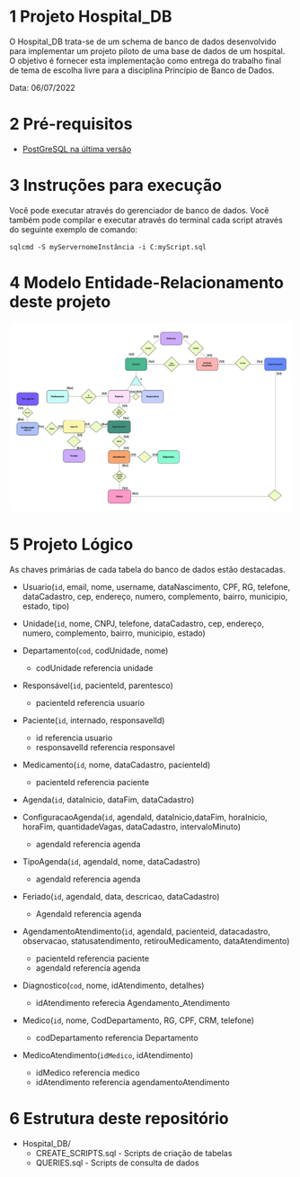 # 1 Projeto Hospital_DB

O Hospital_DB trata-se de um schema de banco de dados desenvolvido para implementar um projeto piloto de uma base de dados de um hospital. O objetivo é fornecer esta implementação como entrega do trabalho final de tema de escolha livre para a disciplina Princípio de Banco de Dados.

Data: 06/07/2022

# 2 Pré-requisitos

* [PostGreSQL na última versão](https://www.postgresql.org/download/)

# 3 Instruções para execução

Você pode executar através do gerenciador de banco de dados. Você também pode compilar e executar através do terminal cada script através do seguinte exemplo de comando:

```
sqlcmd -S myServernomeInstância -i C:myScript.sql
```

# 4 Modelo Entidade-Relacionamento deste projeto

![MER](https://github.com/nataliaRabelo/Hospital_DB/blob/main/Hospital_MER.jpg)

# 5 Projeto Lógico

As chaves primárias de cada tabela do banco de dados estão destacadas.

* Usuario(`id`,  email, nome,  username, dataNascimento, CPF, RG, telefone, dataCadastro, cep, endereço, numero, complemento, bairro, municipio, estado, tipo)

* Unidade(`id`, nome, CNPJ, telefone, dataCadastro, cep, endereço, numero, complemento, bairro, municipio, estado)
 
* Departamento(`cod`, codUnidade, nome)
    * codUnidade referencia unidade 

* Responsável(`id`, pacienteId, parentesco)
    * pacienteId referencia usuario

* Paciente(`id`, internado, responsavelId)
    * id referencia usuario
    * responsavelId referencia responsavel

* Medicamento(`id`, nome, dataCadastro, pacienteId)
    * pacienteId referencia paciente

* Agenda(`id`, dataInicio, dataFim, dataCadastro)
 
* ConfiguracaoAgenda(`id`, agendaId, dataInicio,dataFim, horaInicio, horaFim, quantidadeVagas, dataCadastro, intervaloMinuto)
    * agendaId referencia agenda
 
* TipoAgenda(`id`, agendaId, nome, dataCadastro)
    * agendaId referencia agenda

* Feriado(`id`, agendaId, data, descricao, dataCadastro)
    * AgendaId referencia agenda

* AgendamentoAtendimento(`id`, agendaId, pacienteid, datacadastro, observacao, statusatendimento, retirouMedicamento, dataAtendimento)
    * pacienteId referencia paciente
    * agendaId referencia agenda
 
* Diagnostico(`cod`, nome, idAtendimento, detalhes)
    * idAtendimento referecia Agendamento_Atendimento
 
* Medico(`id`, nome, CodDepartamento, RG, CPF, CRM, telefone)
    * codDepartamento referencia Departamento

* MedicoAtendimento(`idMedico`, idAtendimento)
    * idMedico referencia medico
    * idAtendimento referencia agendamentoAtendimento

# 6 Estrutura deste repositório

* Hospital_DB/
    * CREATE_SCRIPTS.sql - Scripts de criação de tabelas
    * QUERIES.sql - Scripts de consulta de dados